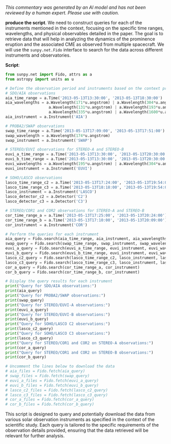 _This commentary was generated by an AI model and has not been reviewed by a human expert. Please use with caution._

**produce the script**. We need to construct queries for each of the instruments mentioned in the context, focusing on the specific time ranges, wavelengths, and physical observables detailed in the paper. The goal is to retrieve data that will help in analyzing the dynamics of the prominence eruption and the associated CME as observed from multiple spacecraft. We will use the `sunpy.net.Fido` interface to search for the data across different instruments and observatories.

**Script**:

```python
from sunpy.net import Fido, attrs as a
from astropy import units as u

# Define the observation period and instruments based on the context provided
# SDO/AIA observations
aia_time_range = a.Time('2013-05-13T13:30:00', '2013-05-13T18:30:00')
aia_wavelengths = a.Wavelength(171*u.angstrom) | a.Wavelength(304*u.angstrom) | a.Wavelength(94*u.angstrom) | \
                   a.Wavelength(131*u.angstrom) | a.Wavelength(193*u.angstrom) | a.Wavelength(211*u.angstrom) | \
                   a.Wavelength(335*u.angstrom) | a.Wavelength(1600*u.angstrom) | a.Wavelength(1700*u.angstrom)
aia_instrument = a.Instrument('AIA')

# PROBA2/SWAP observations
swap_time_range = a.Time('2013-05-13T17:09:00', '2013-05-13T17:51:00')
swap_wavelength = a.Wavelength(174*u.angstrom)
swap_instrument = a.Instrument('SWAP')

# STEREO/EUVI observations for STEREO-A and STEREO-B
euvi_a_time_range = a.Time('2013-05-13T13:30:00', '2013-05-13T20:30:00')
euvi_b_time_range = a.Time('2013-05-13T13:30:00', '2013-05-13T20:30:00')
euvi_wavelengths = a.Wavelength(195*u.angstrom) | a.Wavelength(304*u.angstrom) | a.Wavelength(284*u.angstrom)
euvi_instrument = a.Instrument('EUVI')

# SOHO/LASCO observations
lasco_time_range_c2 = a.Time('2013-05-13T17:24:00', '2013-05-13T19:54:00')
lasco_time_range_c3 = a.Time('2013-05-13T18:18:00', '2013-05-13T19:54:00')
lasco_instrument = a.Instrument('LASCO')
lasco_detector_c2 = a.Detector('C2')
lasco_detector_c3 = a.Detector('C3')

# STEREO/COR1 and COR2 observations for STEREO-A and STEREO-B
cor_time_range_a = a.Time('2013-05-13T17:25:00', '2013-05-13T20:24:00')
cor_time_range_b = a.Time('2013-05-13T17:10:00', '2013-05-13T20:09:00')
cor_instrument = a.Instrument('COR')

# Perform the queries for each instrument
aia_query = Fido.search(aia_time_range, aia_instrument, aia_wavelengths)
swap_query = Fido.search(swap_time_range, swap_instrument, swap_wavelength)
euvi_a_query = Fido.search(euvi_a_time_range, euvi_instrument, euvi_wavelengths)
euvi_b_query = Fido.search(euvi_b_time_range, euvi_instrument, euvi_wavelengths)
lasco_c2_query = Fido.search(lasco_time_range_c2, lasco_instrument, lasco_detector_c2)
lasco_c3_query = Fido.search(lasco_time_range_c3, lasco_instrument, lasco_detector_c3)
cor_a_query = Fido.search(cor_time_range_a, cor_instrument)
cor_b_query = Fido.search(cor_time_range_b, cor_instrument)

# Display the query results for each instrument
print("Query for SDO/AIA observations:")
print(aia_query)
print("Query for PROBA2/SWAP observations:")
print(swap_query)
print("Query for STEREO/EUVI-A observations:")
print(euvi_a_query)
print("Query for STEREO/EUVI-B observations:")
print(euvi_b_query)
print("Query for SOHO/LASCO C2 observations:")
print(lasco_c2_query)
print("Query for SOHO/LASCO C3 observations:")
print(lasco_c3_query)
print("Query for STEREO/COR1 and COR2 on STEREO-A observations:")
print(cor_a_query)
print("Query for STEREO/COR1 and COR2 on STEREO-B observations:")
print(cor_b_query)

# Uncomment the lines below to download the data
# aia_files = Fido.fetch(aia_query)
# swap_files = Fido.fetch(swap_query)
# euvi_a_files = Fido.fetch(euvi_a_query)
# euvi_b_files = Fido.fetch(euvi_b_query)
# lasco_c2_files = Fido.fetch(lasco_c2_query)
# lasco_c3_files = Fido.fetch(lasco_c3_query)
# cor_a_files = Fido.fetch(cor_a_query)
# cor_b_files = Fido.fetch(cor_b_query)
```

This script is designed to query and potentially download the data from various solar observation instruments as specified in the context of the scientific study. Each query is tailored to the specific requirements of the observation details provided, ensuring that the data retrieved will be relevant for further analysis.
